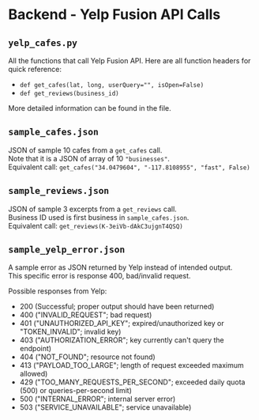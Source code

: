 # Backend - Yelp Fusion API Calls


## `yelp_cafes.py`

All the functions that call Yelp Fusion API.
Here are all function headers for quick reference:

- `def get_cafes(lat, long, userQuery="", isOpen=False)`
- `def get_reviews(business_id)`

More detailed information can be found in the file.

## `sample_cafes.json`

JSON of sample 10 cafes from a `get_cafes` call.\
Note that it is a JSON of array of 10 `"businesses"`.\
Equivalent call: `get_cafes("34.0479604", "-117.8108955", "fast", False)`

## `sample_reviews.json`

JSON of sample 3 excerpts from a `get_reviews` call.\
Business ID used is first business in `sample_cafes.json`.\
Equivalent call: `get_reviews(K-3eiVb-dAkC3ujgnT4QSQ)`

## `sample_yelp_error.json`

A sample error as JSON returned by Yelp instead of intended output.\
This specific error is response 400, bad/invalid request.

Possible responses from Yelp:
- 200 (Successful; proper output should have been returned)
- 400 ("INVALID_REQUEST"; bad request)
- 401 ("UNAUTHORIZED_API_KEY"; expired/unauthorized key or "TOKEN_INVALID"; invalid key)
- 403 ("AUTHORIZATION_ERROR"; key currently can't query the endpoint)
- 404 ("NOT_FOUND"; resource not found)
- 413 ("PAYLOAD_TOO_LARGE"; length of request exceeded maximum allowed)
- 429 ("TOO_MANY_REQUESTS_PER_SECOND"; exceeded daily quota (500) or queries-per-second limit)
- 500 ("INTERNAL_ERROR"; internal server error)
- 503 ("SERVICE_UNAVAILABLE"; service unavailable)